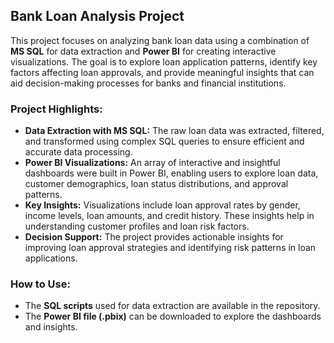## Bank Loan Analysis Project

This project focuses on analyzing bank loan data using a combination of **MS SQL** for data extraction and **Power BI** for creating interactive visualizations. The goal is to explore loan application patterns, identify key factors affecting loan approvals, and provide meaningful insights that can aid decision-making processes for banks and financial institutions.

### Project Highlights:
- **Data Extraction with MS SQL:** The raw loan data was extracted, filtered, and transformed using complex SQL queries to ensure efficient and accurate data processing.
- **Power BI Visualizations:** An array of interactive and insightful dashboards were built in Power BI, enabling users to explore loan data, customer demographics, loan status distributions, and approval patterns.
- **Key Insights:** Visualizations include loan approval rates by gender, income levels, loan amounts, and credit history. These insights help in understanding customer profiles and loan risk factors.
- **Decision Support:** The project provides actionable insights for improving loan approval strategies and identifying risk patterns in loan applications.

### How to Use:
- The **SQL scripts** used for data extraction are available in the repository.
- The **Power BI file (.pbix)** can be downloaded to explore the dashboards and insights.
  
